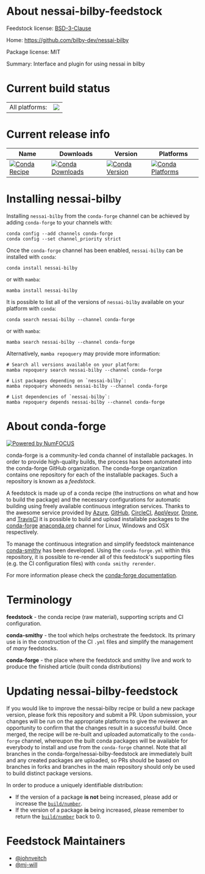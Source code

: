 About nessai-bilby-feedstock
============================

Feedstock license: [BSD-3-Clause](https://github.com/conda-forge/nessai-bilby-feedstock/blob/main/LICENSE.txt)

Home: https://github.com/bilby-dev/nessai-bilby

Package license: MIT

Summary: Interface and plugin for using nessai in bilby

Current build status
====================


<table><tr><td>All platforms:</td>
    <td>
      <a href="https://dev.azure.com/conda-forge/feedstock-builds/_build/latest?definitionId=22672&branchName=main">
        <img src="https://dev.azure.com/conda-forge/feedstock-builds/_apis/build/status/nessai-bilby-feedstock?branchName=main">
      </a>
    </td>
  </tr>
</table>

Current release info
====================

| Name | Downloads | Version | Platforms |
| --- | --- | --- | --- |
| [![Conda Recipe](https://img.shields.io/badge/recipe-nessai--bilby-green.svg)](https://anaconda.org/conda-forge/nessai-bilby) | [![Conda Downloads](https://img.shields.io/conda/dn/conda-forge/nessai-bilby.svg)](https://anaconda.org/conda-forge/nessai-bilby) | [![Conda Version](https://img.shields.io/conda/vn/conda-forge/nessai-bilby.svg)](https://anaconda.org/conda-forge/nessai-bilby) | [![Conda Platforms](https://img.shields.io/conda/pn/conda-forge/nessai-bilby.svg)](https://anaconda.org/conda-forge/nessai-bilby) |

Installing nessai-bilby
=======================

Installing `nessai-bilby` from the `conda-forge` channel can be achieved by adding `conda-forge` to your channels with:

```
conda config --add channels conda-forge
conda config --set channel_priority strict
```

Once the `conda-forge` channel has been enabled, `nessai-bilby` can be installed with `conda`:

```
conda install nessai-bilby
```

or with `mamba`:

```
mamba install nessai-bilby
```

It is possible to list all of the versions of `nessai-bilby` available on your platform with `conda`:

```
conda search nessai-bilby --channel conda-forge
```

or with `mamba`:

```
mamba search nessai-bilby --channel conda-forge
```

Alternatively, `mamba repoquery` may provide more information:

```
# Search all versions available on your platform:
mamba repoquery search nessai-bilby --channel conda-forge

# List packages depending on `nessai-bilby`:
mamba repoquery whoneeds nessai-bilby --channel conda-forge

# List dependencies of `nessai-bilby`:
mamba repoquery depends nessai-bilby --channel conda-forge
```


About conda-forge
=================

[![Powered by
NumFOCUS](https://img.shields.io/badge/powered%20by-NumFOCUS-orange.svg?style=flat&colorA=E1523D&colorB=007D8A)](https://numfocus.org)

conda-forge is a community-led conda channel of installable packages.
In order to provide high-quality builds, the process has been automated into the
conda-forge GitHub organization. The conda-forge organization contains one repository
for each of the installable packages. Such a repository is known as a *feedstock*.

A feedstock is made up of a conda recipe (the instructions on what and how to build
the package) and the necessary configurations for automatic building using freely
available continuous integration services. Thanks to the awesome service provided by
[Azure](https://azure.microsoft.com/en-us/services/devops/), [GitHub](https://github.com/),
[CircleCI](https://circleci.com/), [AppVeyor](https://www.appveyor.com/),
[Drone](https://cloud.drone.io/welcome), and [TravisCI](https://travis-ci.com/)
it is possible to build and upload installable packages to the
[conda-forge](https://anaconda.org/conda-forge) [anaconda.org](https://anaconda.org/)
channel for Linux, Windows and OSX respectively.

To manage the continuous integration and simplify feedstock maintenance
[conda-smithy](https://github.com/conda-forge/conda-smithy) has been developed.
Using the ``conda-forge.yml`` within this repository, it is possible to re-render all of
this feedstock's supporting files (e.g. the CI configuration files) with ``conda smithy rerender``.

For more information please check the [conda-forge documentation](https://conda-forge.org/docs/).

Terminology
===========

**feedstock** - the conda recipe (raw material), supporting scripts and CI configuration.

**conda-smithy** - the tool which helps orchestrate the feedstock.
                   Its primary use is in the construction of the CI ``.yml`` files
                   and simplify the management of *many* feedstocks.

**conda-forge** - the place where the feedstock and smithy live and work to
                  produce the finished article (built conda distributions)


Updating nessai-bilby-feedstock
===============================

If you would like to improve the nessai-bilby recipe or build a new
package version, please fork this repository and submit a PR. Upon submission,
your changes will be run on the appropriate platforms to give the reviewer an
opportunity to confirm that the changes result in a successful build. Once
merged, the recipe will be re-built and uploaded automatically to the
`conda-forge` channel, whereupon the built conda packages will be available for
everybody to install and use from the `conda-forge` channel.
Note that all branches in the conda-forge/nessai-bilby-feedstock are
immediately built and any created packages are uploaded, so PRs should be based
on branches in forks and branches in the main repository should only be used to
build distinct package versions.

In order to produce a uniquely identifiable distribution:
 * If the version of a package **is not** being increased, please add or increase
   the [``build/number``](https://docs.conda.io/projects/conda-build/en/latest/resources/define-metadata.html#build-number-and-string).
 * If the version of a package **is** being increased, please remember to return
   the [``build/number``](https://docs.conda.io/projects/conda-build/en/latest/resources/define-metadata.html#build-number-and-string)
   back to 0.

Feedstock Maintainers
=====================

* [@johnveitch](https://github.com/johnveitch/)
* [@mj-will](https://github.com/mj-will/)

